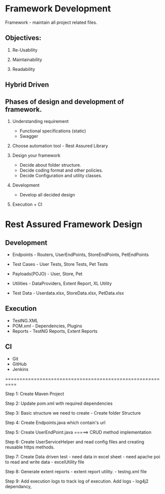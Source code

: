 Framework Development
=====================

Framework - maintain all project related files.

Objectives:
-----------

1) Re-Usability

2) Maintainability

3) Readability

Hybrid Driven
-------------

Phases of design and development of framework.
------------------------------------------------

1) Understanding requirement
	- Functional specifications (static)
	- Swagger
	
2) Choose automation tool - Rest Assured Library

3) Design your framework 
	 -	Decide about folder structure.
	 -  Decide coding format and other policies.
	 -  Decide Configuration and utility classes.

4) Development
    - Develop all decided design

5) Execution + CI     


Rest Assured Framework Design
=============================

Development
-----------
   - Endpoints   -  Routers, UserEndPoints, StoreEndPoints, PetEndPoints
   - Test Cases -   User Tests, Store Tests, Pet Tests
   
   - Payloads(POJO) - User, Store, Pet
   - Utilities   -  DataProviders, Extent Report, XL Utility
   - Test Data  -  Userdata.xlsx, StoreData.xlsx, PetData.xlsx
   
 

Execution
---------
  - TestNG.XML
  - POM.xml - Dependencies, Plugins
  - Reports - TestNG Reports, Extent Reports
  
  
CI
----
   - Git
   - GitHub
   - Jenkins

==========================================================

Step 1: Create Maven Project

Step 2: Update pom.xml with required dependencies

Step 3: Basic structure we need to create - Create folder Structure

Step 4: Create Endpoints.java which contain's url

Step 5: Create UserEndPoint.java  =====> CRUD method implementation

Step 6: Create UserServiceHelper and read config files and creating reusable https methods.

Step 7: Create Data driven test - need data in excel sheet - need apache poi to read and write data -       excelUtility file

Step 8: Generate extent reports - extent report utility. - testng.xml file

Step 9: Add execution logs to track log of execution. Add logs - log4j2 dependancy, 









